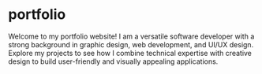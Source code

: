 # portfolio
Welcome to my portfolio website! I am a versatile software developer with a strong background in graphic design, web development, and UI/UX design. Explore my projects to see how I combine technical expertise with creative design to build user-friendly and visually appealing applications.
